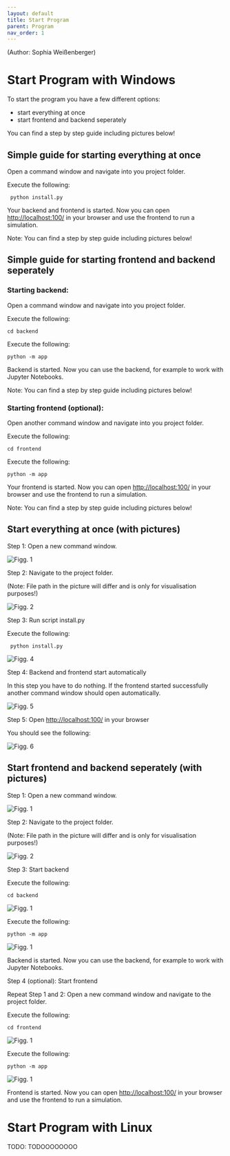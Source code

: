 ```yaml
---
layout: default
title: Start Program
parent: Program
nav_order: 1
---
```

(Author: Sophia Weißenberger) 
# Start Program with Windows

To start the program you have a few different options: 
   * start everything at once
   * start frontend and backend seperately

You can find a step by step guide including pictures below!

## Simple guide for starting everything at once

Open a command window and navigate into you project folder. 

Execute the following: 

```
 python install.py
```

Your backend and frontend is started. Now you can open [http://localhost:100/](http://localhost:100/) in your browser and use the frontend to run a simulation.

Note: You can find a step by step guide including pictures below!

## Simple guide for starting frontend and backend seperately

### Starting backend: 

Open a command window and navigate into you project folder. 

Execute the following:  

```
cd backend
```

Execute the following:  

```
python -m app
```

Backend is started. Now you can use the backend, for example to work with Jupyter Notebooks.

Note: You can find a step by step guide including pictures below!

### Starting frontend (optional): 


Open another command window and navigate into you project folder. 

Execute the following: 

```
cd frontend
```

Execute the following:  

```
python -m app
```


Your frontend is started. Now you can open [http://localhost:100/](http://localhost:100/) in your browser and use the frontend to run a simulation.

Note: You can find a step by step guide including pictures below!


## Start everything at once (with pictures)

Step 1: Open a new command window.

![Figg. 1](images/ProgramStartAll1.PNG)

Step 2: Navigate to the project folder.

(Note: File path in the picture will differ and is only for visualisation purposes!)

![Figg. 2](images/ProgramStartAll2.PNG)

Step 3: Run script install.py 

Execute the following: 

```
 python install.py
```

![Figg. 4](images/ProgramStartAll4.PNG)


Step 4: Backend and frontend start automatically

In this step you have to do nothing. If the frontend started successfully another command window should open automatically. 

![Figg. 5](images/ProgramStartAll5.PNG)


Step 5: Open [http://localhost:100/](http://localhost:100/) in your browser

You should see the following: 

![Figg. 6](images/ProgramStartAll6.PNG)

## Start frontend and backend seperately (with pictures) 

Step 1: Open a new command window.

![Figg. 1](images/ProgramStartAll1.PNG)

Step 2: Navigate to the project folder.

(Note: File path in the picture will differ and is only for visualisation purposes!)

![Figg. 2](images/ProgramStartAll2.PNG)

Step 3: Start backend 

Execute the following: 

```
cd backend
```

![Figg. 1](images/ProgramStartFB4.PNG)

Execute the following: 

```
python -m app
```

![Figg. 1](images/ProgramStartFB5.PNG)

Backend is started. Now you can use the backend, for example to work with Jupyter Notebooks. 

Step 4 (optional): Start frontend 

Repeat Step 1 and 2: Open a new command window and navigate to the project folder. 

Execute the following: 

```
cd frontend
```

![Figg. 1](images/ProgramStartFB6.PNG)

Execute the following: 

```
python -m app
```

![Figg. 1](images/ProgramStartFB7.PNG)

Frontend is started. Now you can open [http://localhost:100/](http://localhost:100/) in your browser and use the frontend to run a simulation. 

# Start Program with Linux

TODO: TODOOOOOOOO 
